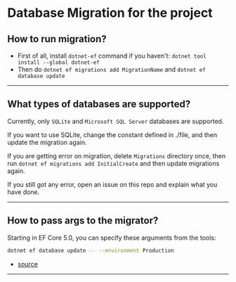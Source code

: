 # Database Migration for the project

## How to run migration?

- First of all, install `dotnet-ef` command if you haven't: `dotnet tool install --global dotnet-ef`
- Then do `dotnet ef migrations add MigrationName` and `dotnet ef database update`

<hr/>

## What types of databases are supported?
Currently, only `SQLite` and `Microsoft SQL Server` databases are supported.

If you want to use SQLite, change the constant defined in ./file, and then update the migration again.

If you are getting error on migration, delete `Migrations` directory once, then run `dotnet ef migrations add InitialCreate` and then update migrations again.

If you still got any error, open an issue on this repo and explain what you have done.

<hr/>

## How to pass args to the migrator?
Starting in EF Core 5.0, you can specify these arguments from the tools:

```sh
dotnet ef database update -- --environment Production
```

   - [source](https://learn.microsoft.com/en-us/ef/core/cli/dbcontext-creation?tabs=dotnet-core-cli#args)

<hr/>
